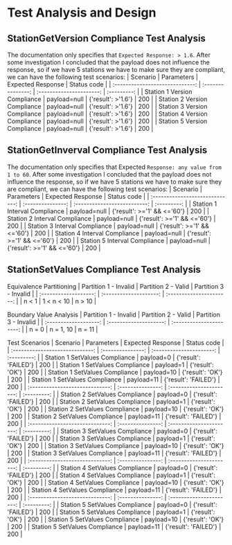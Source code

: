 # Test Analysis and Design
## StationGetVersion Compliance Test Analysis
The documentation only specifies that `Expected Response: > 1.6`.
After some investigation I concluded that the payload does not influence the response,
so if we have 5 stations we have to make sure they are compliant, we can have the following test scenarios:
| Scenario                        | Parameters        | Expected Response        | Status code |
| :-----------------------------: | :---------------: | :----------------------: | :---------: |
| Station 1 Version Compliance    | payload=null      | {'result': >'1.6'}       | 200         |
| Station 2 Version Compliance    | payload=null      | {'result': >'1.6'}       | 200         |
| Station 3 Version Compliance    | payload=null      | {'result': >'1.6'}       | 200         |
| Station 4 Version Compliance    | payload=null      | {'result': >'1.6'}       | 200         |
| Station 5 Version Compliance    | payload=null      | {'result': >'1.6'}       | 200         |

## StationGetInverval Compliance Test Analysis
The documentation only specifies that Expected `Response: any value from 1 to 60`.
After some investigation I concluded that the payload does not influence the response,
so if we have 5 stations we have to make sure they are compliant, we can have the following test scenarios:
| Scenario                        | Parameters        | Expected Response            | Status code |
| :-----------------------------: | :---------------: | :--------------------------: | :---------: |
| Station 1 Interval Compliance   | payload=null      | {'result': >='1' && <='60'}  | 200         |
| Station 2 Interval Compliance   | payload=null      | {'result': >='1' && <='60'}  | 200         |
| Station 3 Interval Compliance   | payload=null      | {'result': >='1' && <='60'}  | 200         |
| Station 4 Interval Compliance   | payload=null      | {'result': >='1' && <='60'}  | 200         |
| Station 5 Interval Compliance   | payload=null      | {'result': >='1' && <='60'}  | 200         |

## StationSetValues Compliance Test Analysis
Equivalence Partitioning
| Partition 1 - Invalid | Partition 2 - Valid    | Partition 3 - Invalid    |
| :-------------------: | :--------------------: | :----------------------: |
| n < 1                 | 1 < n < 10             | n > 10                   |

Boundary Value Analysis
| Partition 1 - Invalid | Partition 2 - Valid    | Partition 3 - Invalid    |
| :-------------------: | :--------------------: | :----------------------: |
| n = 0                 | n = 1, 10              | n = 11                   |

Test Scenarios
| Scenario                        | Parameters        | Expected Response        | Status code |
| :-----------------------------: | :---------------: | :----------------------: | :---------: |
| Station 1 SetValues Compliance  | payload=0         | {'result': 'FAILED'}     | 200         |
| Station 1 SetValues Compliance  | payload=1         | {'result': 'OK'}         | 200         |
| Station 1 SetValues Compliance  | payload=10        | {'result': 'OK'}         | 200         |
| Station 1 SetValues Compliance  | payload=11        | {'result': 'FAILED'}     | 200         |
| :-----------------------------: | :---------------: | :----------------------: | :---------: |
| Station 2 SetValues Compliance  | payload=0         | {'result': 'FAILED'}     | 200         |
| Station 2 SetValues Compliance  | payload=1         | {'result': 'OK'}         | 200         |
| Station 2 SetValues Compliance  | payload=10        | {'result': 'OK'}         | 200         |
| Station 2 SetValues Compliance  | payload=11        | {'result': 'FAILED'}     | 200         |
| :-----------------------------: | :---------------: | :----------------------: | :---------: |
| Station 3 SetValues Compliance  | payload=0         | {'result': 'FAILED'}     | 200         |
| Station 3 SetValues Compliance  | payload=1         | {'result': 'OK'}         | 200         |
| Station 3 SetValues Compliance  | payload=10        | {'result': 'OK'}         | 200         |
| Station 3 SetValues Compliance  | payload=11        | {'result': 'FAILED'}     | 200         |
| :-----------------------------: | :---------------: | :----------------------: | :---------: |
| Station 4 SetValues Compliance  | payload=0         | {'result': 'FAILED'}     | 200         |
| Station 4 SetValues Compliance  | payload=1         | {'result': 'OK'}         | 200         |
| Station 4 SetValues Compliance  | payload=10        | {'result': 'OK'}         | 200         |
| Station 4 SetValues Compliance  | payload=11        | {'result': 'FAILED'}     | 200         |
| :-----------------------------: | :---------------: | :----------------------: | :---------: |
| Station 5 SetValues Compliance  | payload=0         | {'result': 'FAILED'}     | 200         |
| Station 5 SetValues Compliance  | payload=1         | {'result': 'OK'}         | 200         |
| Station 5 SetValues Compliance  | payload=10        | {'result': 'OK'}         | 200         |
| Station 5 SetValues Compliance  | payload=11        | {'result': 'FAILED'}     | 200         |
